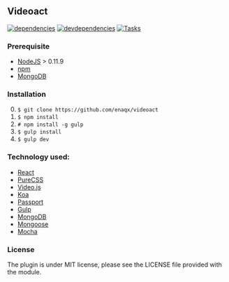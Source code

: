 ## Videoact

[![dependencies][deps.img]][deps.url]
[![devdependencies][devdeps.img]][devdeps.url]
[![Tasks][waffle.img]][waffle.url]

### Prerequisite
* [NodeJS](http://nodejs.org/download/) > 0.11.9
* [npm](https://www.npmjs.org/)
* [MongoDB](http://www.mongodb.org/downloads)

### Installation
0. ` $ git clone https://github.com/enaqx/videoact `
0. ` $ npm install `
0. ` # npm install -g gulp `
0. ` $ gulp install `
0. ` $ gulp dev `


### Technology used:
* [React](http://facebook.github.io/react/)
* [PureCSS](http://purecss.io/)
* [Video.js](http://www.videojs.com/)
* [Koa](http://koajs.com/)
* [Passport](http://passportjs.org/)
* [Gulp](http://gulpjs.com/)
* [MongoDB](http://www.mongodb.org/)
* [Mongoose](http://mongoosejs.com/)
* [Mocha](http://visionmedia.github.io/mocha/)

### License

The plugin is under MIT license, please see the LICENSE file provided with the module.

[deps.img]: https://david-dm.org/enaqx/videoact.svg
[deps.url]: https://david-dm.org/enaqx/videoact
[devdeps.img]: https://david-dm.org/enaqx/videoact/dev-status.svg
[devdeps.url]: https://david-dm.org/enaqx/videoact#info=devDependencies
[waffle.img]: https://badge.waffle.io/enaqx/videoact.png?label=ready&title=Ready
[waffle.url]: https://waffle.io/enaqx/videoact